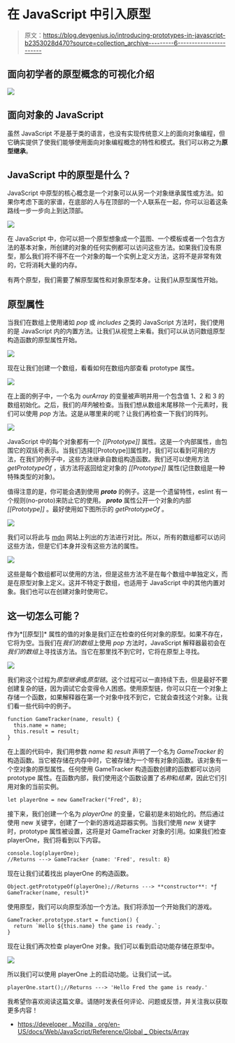 # 在 JavaScript 中引入原型

> 原文：<https://blog.devgenius.io/introducing-prototypes-in-javascript-b2353028d470?source=collection_archive---------6----------------------->

## 面向初学者的原型概念的可视化介绍

![](img/b4d94bd6bbb8cb7a7698f057c68ef764.png)

## 面向对象的 JavaScript

虽然 JavaScript 不是基于类的语言，也没有实现传统意义上的面向对象编程，但它确实提供了使我们能够使用面向对象编程概念的特性和模式。我们可以称之为**原型继承**。

## JavaScript 中的原型是什么？

JavaScript 中原型的核心概念是一个对象可以从另一个对象继承属性或方法。如果你考虑下面的家谱，在底部的人与在顶部的一个人联系在一起，你可以沿着这条路线一步一步向上到达顶部。

![](img/4a454d045d38e2139b9d75d0aa23a07a.png)

在 JavaScript 中，你可以把一个原型想象成一个蓝图、一个模板或者一个包含方法的基本对象，所创建的对象的任何实例都可以访问这些方法。如果我们没有原型，那么我们将不得不在一个对象的每一个实例上定义方法，这将不是非常有效的，它将消耗大量的内存。

有两个原型，我们需要了解原型属性和对象原型本身。让我们从原型属性开始。

## 原型属性

当我们在数组上使用诸如 *pop* 或 *includes* 之类的 JavaScript 方法时，我们使用的是 JavaScript 内的内置方法。让我们从视觉上来看。我们可以从访问数组原型构造函数的原型属性开始。

![](img/d25c562d79c040670350d4a2f887a451.png)

现在让我们创建一个数组，看看如何在数组内部查看 prototype 属性。

![](img/993632ce05a95da7fecacd693ec9035f.png)

在上面的例子中，一个名为 *ourArray* 的变量被声明并用一个包含值 1、2 和 3 的数组初始化。之后，我们的*阵列*被检查。当我们想从数组末尾移除一个元素时，我们可以使用 *pop* 方法。这是从哪里来的呢？让我们再检查一下我们的阵列。

![](img/d43a4d03c013a95a00e1952a3ac67a1c.png)

JavaScript 中的每个对象都有一个 *[[Prototype]]* 属性。这是一个内部属性，由包围它的双括号表示。当我们选择[[Prototype]]属性时，我们可以看到可用的方法，在我们的例子中，这些方法继承自数组构造函数。我们还可以使用方法 *getPrototypeOf* ，该方法将返回给定对象的 *[[Prototype]]* 属性(记住数组是一种特殊类型的对象)。

值得注意的是，你可能会遇到使用 *__proto__* 的例子。这是一个遗留特性，eslint 有一个规则(no-proto)来防止它的使用。 *__proto__* 属性公开一个对象的内部 *[[Prototype]]* 。最好使用如下图所示的 *getPrototypeOf* 。

![](img/a7b77087a9cb5b381340fcaed709aaa5.png)

我们可以将此与 [mdn](https://developer.mozilla.org/en-US/docs/Web/JavaScript/Reference/Global_Objects/Array) 网站上列出的方法进行对比。所以，所有的数组都可以访问这些方法，但是它们本身并没有这些方法的属性。

![](img/60ce24cd9edbea53793b9d0630f7ace9.png)

这些是每个数组都可以使用的方法，但是这些方法不是在每个数组中单独定义，而是在原型对象上定义。这并不特定于数组，也适用于 JavaScript 中的其他内置对象。我们也可以在创建对象时使用它。

## 这一切怎么可能？

作为*[[原型]]* 属性的值的对象是我们正在检查的任何对象的原型。如果不存在，它将为空。当我们在*我们的数组*上使用 *pop* 方法时，JavaScript 解释器最初会在*我们的数组*上寻找该方法。当它在那里找不到它时，它将在原型上寻找。

![](img/d1226d208acd1b563ceb42e390efec8c.png)

我们称这个过程为*原型继承*或*原型链*。这个过程可以一直持续下去，但是最好不要创建复杂的链，因为调试它会变得令人困惑。使用原型链，你可以只在一个对象上存储一个函数，如果解释器在第一个对象中找不到它，它就会查找这个对象。让我们看一些代码中的例子。

```
function GameTracker(name, result) {
  this.name = name;
  this.result = result;
}
```

在上面的代码中，我们用参数 *name* 和 *result* 声明了一个名为 *GameTracker* 的构造函数。当它被存储在内存中时，它被存储为一个带有对象的函数。该对象有一个空对象的原型属性。任何使用 GameTracker 构造函数创建的函数都可以访问 prototype 属性。在函数内部，我们使用这个函数设置了*名称*和*结果*，因此它们引用对象的当前实例。

```
let playerOne = new GameTracker("Fred", 8);
```

接下来，我们创建一个名为 *playerOne* 的变量，它最初是未初始化的。然后通过使用 new 关键字，创建了一个新的游戏追踪器实例。当我们使用 *new* 关键字时，prototype 属性被设置，这将是对 GameTracker 对象的引用。如果我们检查 playerOne，我们将看到以下内容。

```
console.log(playerOne);
//Returns ---> GameTracker {name: 'Fred', result: 8}
```

现在让我们试着找出 playerOne 的构造函数。

```
Object.getPrototypeOf(playerOne);//Returns ---> **constructor**: *ƒ GameTracker(name, result)*
```

使用原型，我们可以向原型添加一个方法。我们将添加一个开始我们的游戏。

```
GameTracker.prototype.start = function() {
  return `Hello ${this.name} the game is ready.`;
}
```

现在让我们再次检查 playerOne 对象。我们可以看到启动功能存储在原型中。

![](img/431b37b1fb8605be2a846b7e1837b893.png)

所以我们可以使用 playerOne 上的启动功能。让我们试一试。

```
playerOne.start();//Returns ---> 'Hello Fred the game is ready.'
```

我希望你喜欢阅读这篇文章。请随时发表任何评论、问题或反馈，并关注我以获取更多内容！

*   [https://developer . Mozilla . org/en-US/docs/Web/JavaScript/Reference/Global _ Objects/Array](https://developer.mozilla.org/en-US/docs/Web/JavaScript/Reference/Global_Objects/Array)